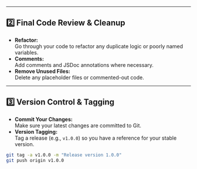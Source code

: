 
---

## **2️⃣ Final Code Review & Cleanup**

- **Refactor:**  
  Go through your code to refactor any duplicate logic or poorly named variables.
- **Comments:**  
  Add comments and JSDoc annotations where necessary.
- **Remove Unused Files:**  
  Delete any placeholder files or commented-out code.

---

## **3️⃣ Version Control & Tagging**

- **Commit Your Changes:**  
  Make sure your latest changes are committed to Git.
- **Version Tagging:**  
  Tag a release (e.g., `v1.0.0`) so you have a reference for your stable version.

```bash
git tag -a v1.0.0 -m "Release version 1.0.0"
git push origin v1.0.0
